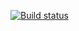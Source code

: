 [![Build status](https://ci.appveyor.com/api/projects/status/f5jy6fp07xlq93v9?svg=true)](https://ci.appveyor.com/project)